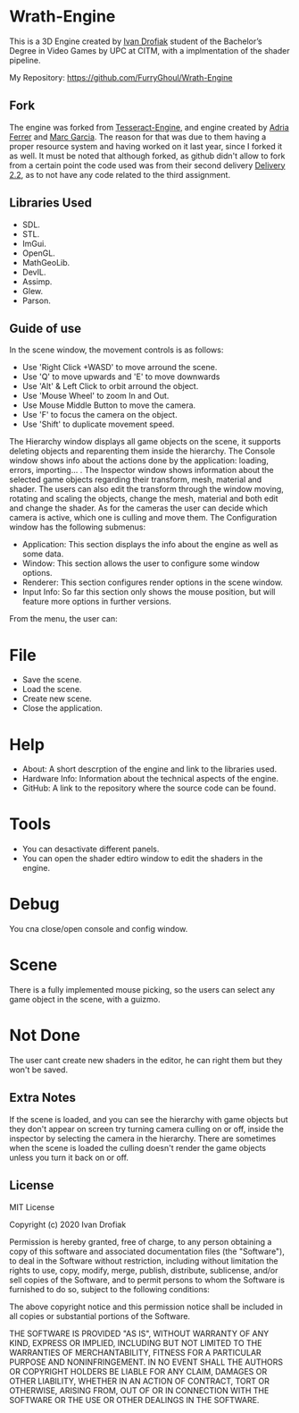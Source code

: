 # Wrath-Engine

This is a 3D Engine created by [Ivan Drofiak](https://github.com/FurryGhoul) student of the Bachelor’s Degree in Video Games by UPC at CITM, with a implmentation of the shader pipeline.

My Repository: https://github.com/FurryGhoul/Wrath-Engine

## Fork
The engine was forked from [Tesseract-Engine](https://github.com/Adria-F/Tesseract-Engine), and engine created by [Adria Ferrer](https://github.com/Adria-F) and [Marc Garcia](https://github.com/MaxitoSama). The reason for that was due to them having a proper resource system and having worked on it last year, since I forked it as well. It must be noted that although forked, as github didn't allow to fork from a certain point the code used was from their second delivery [Delivery 2.2](https://github.com/FurryGhoul/Tesseract-Engine/releases/tag/Assignment2.2), as to not have any code related to the third assignment.

## Libraries Used
- SDL.
- STL.
- ImGui.
- OpenGL.
- MathGeoLib.
- DevIL.
- Assimp.
- Glew.
- Parson.

## Guide of use

In the scene window, the movement controls is as follows:

- Use 'Right Click +WASD' to move arround the scene.
- Use 'Q' to move upwards and 'E' to move downwards
- Use 'Alt' & Left Click to orbit arround the object.
- Use 'Mouse Wheel' to zoom In and Out.
- Use Mouse Middle Button to move the camera.
- Use 'F' to focus the camera on the object.
- Use 'Shift' to duplicate movement speed.

The Hierarchy window displays all game objects on the scene, it supports deleting objects and reparenting them inside the hierarchy. 
The Console window shows info about the actions done by the application: loading, errors, importing... .
The Inspector window shows information about the selected game objects regarding their transform, mesh, material and shader. The users can also edit the transform through the window moving, rotating and scaling the objects, change the mesh, material and both edit and change the shader. 
As for the cameras the user can decide which camera is active, which one is culling and move them.
The Configuration window has the following submenus:

- Application: This section displays the info about the engine as well as some data.
- Window: This section allows the user to configure some window options.
- Renderer: This section configures render options in the scene window.
- Input Info: So far this section only shows the mouse position, but will feature more options in further versions.	

From the menu, the user can:

# File
- Save the scene.
- Load the scene.
- Create new scene.
- Close the application.

# Help
- About: A short descrption of the engine and link to the libraries used. 
- Hardware Info: Information about the technical aspects of the engine.
- GitHub: A link to the repository where the source code can be found.

# Tools
- You can desactivate different panels.
- You can open the shader edtiro window to edit the shaders in the engine.

# Debug
You cna close/open console and config window.

# Scene
There is a fully implemented mouse picking, so the users can select any game object in the scene, with a guizmo.

# Not Done
The user cant create new shaders in the editor, he can right them but they won't be saved. 

## Extra Notes
If the scene is loaded, and you can see the hierarchy with game objects but they don't appear on screen try turning camera culling on or off, inside the inspector by selecting the camera in the hierarchy. There are sometimes when the scene is loaded the culling doesn't render the game objects unless you turn it back on or off. 

## License

MIT License

Copyright (c) 2020 Ivan Drofiak

Permission is hereby granted, free of charge, to any person obtaining a copy of this software and associated documentation files (the "Software"), to deal in the Software without restriction, including without limitation the rights to use, copy, modify, merge, publish, distribute, sublicense, and/or sell copies of the Software, and to permit persons to whom the Software is furnished to do so, subject to the following conditions:

The above copyright notice and this permission notice shall be included in all copies or substantial portions of the Software.

THE SOFTWARE IS PROVIDED "AS IS", WITHOUT WARRANTY OF ANY KIND, EXPRESS OR IMPLIED, INCLUDING BUT NOT LIMITED TO THE WARRANTIES OF MERCHANTABILITY, FITNESS FOR A PARTICULAR PURPOSE AND NONINFRINGEMENT. IN NO EVENT SHALL THE AUTHORS OR COPYRIGHT HOLDERS BE LIABLE FOR ANY CLAIM, DAMAGES OR OTHER LIABILITY, WHETHER IN AN ACTION OF CONTRACT, TORT OR OTHERWISE, ARISING FROM, OUT OF OR IN CONNECTION WITH THE SOFTWARE OR THE USE OR OTHER DEALINGS IN THE SOFTWARE.
